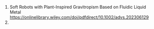 1. Soft Robots with Plant-Inspired Gravitropism Based on Fluidic Liquid Metal https://onlinelibrary.wiley.com/doi/pdfdirect/10.1002/advs.202306129
2. 

